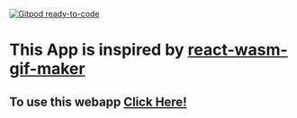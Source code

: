 [![Gitpod ready-to-code](https://img.shields.io/badge/Gitpod-ready--to--code-blue?logo=gitpod)](https://gitpod.io/#https://github.com/akshatatray/Video-to-GIF)

# This App is inspired by [react-wasm-gif-maker](https://github.com/fireship-io/react-wasm-gif-maker)

## To use this webapp [Click Here!](https://react-wasm.web.app)
